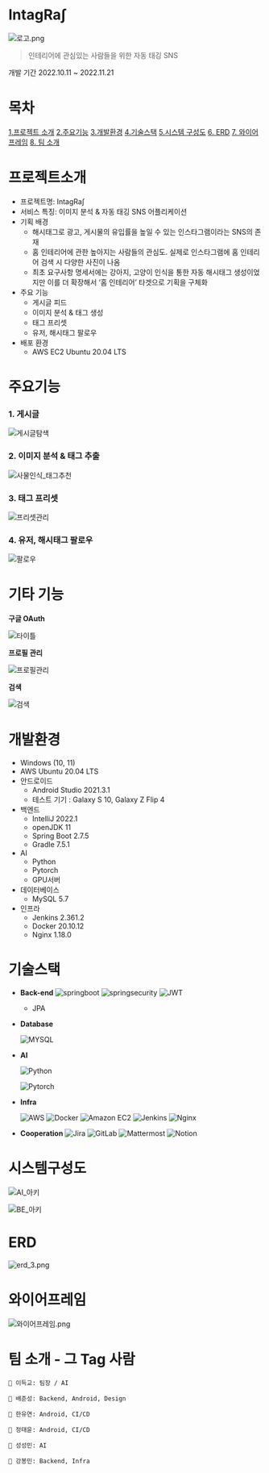 # IntagRa∫

![로고.png](images/로고.png)

> 인테리어에 관심있는 사람들을 위한 자동 태깅 SNS

개발 기간 2022.10.11 ~ 2022.11.21

# 목차

[1.프로젝트 소개](#프로젝트소개)
[2.주요기능](#주요기능)
[3.개발환경](#개발환경)
[4.기술스택](#기술스택)
[5.시스템 구성도](#시스템구성도)
[6. ERD](#ERD)
[7. 와이어프레임](#와이어프레임)
[8. 팀 소개](#팀소개)

# 프로젝트소개

-   프로젝트명: IntagRa∫
-   서비스 특징: 이미지 분석 & 자동 태깅 SNS 어플리케이션
-   기획 배경
    -   해시태그로 광고, 게시물의 유입률을 높일 수 있는 인스타그램이라는 SNS의 존재
    -   홈 인테리어에 관한 높아지는 사람들의 관심도. 실제로 인스타그램에 홈 인테리어 검색 시 다양한 사진이 나옴
    -   최초 요구사항 명세서에는 강아지, 고양이 인식을 통한 자동 해시태그 생성이었지만 이를 더 확장해서 ‘홈 인테리어’ 타겟으로 기획을 구체화
-   주요 기능
    -   게시글 피드
    -   이미지 분석 & 태그 생성
    -   태그 프리셋
    -   유저, 해시태그 팔로우
-   배포 환경
    -   AWS EC2 Ubuntu 20.04 LTS

# 주요기능

### 1. 게시글

![게시글탐색](images/demo/게시글탐색.gif)

### 2. 이미지 분석 & 태그 추출

![사물인식_태그추천](images/demo/사물인식_태그추천.gif)

### 3. 태그 프리셋

![프리셋관리](images/demo/프리셋관리.gif)

### 4. 유저, 해시태그 팔로우

![팔로우](images/demo/팔로우.gif)

# 기타 기능

**구글 OAuth**

![타이틀](images/demo/타이틀.gif)

**프로필 관리**

![프로필관리](images/demo/프로필관리.gif)

**검색**

![검색](images/demo/검색.gif)

###

# 개발환경

-   Windows (10, 11)
-   AWS Ubuntu 20.04 LTS
-   안드로이드
    -   Android Studio 2021.3.1
    -   테스트 기기 : Galaxy S 10, Galaxy Z Flip 4
-   백엔드
    -   IntelliJ 2022.1
    -   openJDK 11
    -   Spring Boot 2.7.5
    -   Gradle 7.5.1
-   AI
    -   Python
    -   Pytorch
    -   GPU서버
-   데이터베이스
    -   MySQL 5.7
-   인프라
    -   Jenkins 2.361.2
    -   Docker 20.10.12
    -   Nginx 1.18.0

# 기술스택

-   **Back-end**
    ![springboot](https://img.shields.io/badge/SpringBoot-6DB33F?style=for-the-badge&logo=spring-boot&logoColor=white)
    ![springsecurity](https://img.shields.io/badge/SpringSecurity-6DB33F?logo=SpringSecurity&logoColor=FFFFFF&style=for-the-badge)
    ![JWT](https://img.shields.io/badge/JWT-000000?style=for-the-badge&logo=JsonWebTokens&logoColor=white)
    -   JPA
-   **Database**

    ![MYSQL](https://img.shields.io/badge/mysql-4479A1?style=for-the-badge&logo=mysql&logoColor=white)

-   **AI**

    ![Python](https://img.shields.io/badge/Python-3776AB?style=for-the-badge&logo=Python&logoColor=white)

    ![Pytorch](https://img.shields.io/badge/Pytorch-EE4C2C?style=for-the-badge&logo=Pytorch&logoColor=white)

-   **Infra**

    ![AWS](https://img.shields.io/badge/AWS-FF9900?style=for-the-badge&logo=amazon-aws&logoColor=white)
    ![Docker](https://img.shields.io/badge/Docker-2496ED?style=for-the-badge&logo=docker&logoColor=white)
    ![Amazon EC2](https://img.shields.io/badge/Amazon%20EC2-FF9900?style=for-the-badge&logo=AmazonEC2&logoColor=white)
    ![Jenkins](https://img.shields.io/badge/Jenkins-D24939?logo=Jenkins&logoColor=FFFFFF&style=for-the-badge)
    ![Nginx](https://img.shields.io/badge/Nginx-009639?logo=Nginx&logoColor=000000&style=for-the-badge)

-   **Cooperation**
    ![Jira](https://img.shields.io/badge/Jira-0052CC?style=for-the-badge&logo=JiraSoftware&logoColor=white)
    ![GitLab](https://img.shields.io/badge/GitLab-FEEEEE?style=for-the-badge&logo=GitLab&logoColor=FC6D26)
    ![Mattermost](https://img.shields.io/badge/Mattermost-0058CC?logo=Mattermost&logoColor=FFFFFF&style=for-the-badge)
    ![Notion](https://img.shields.io/badge/Notion-000000?logo=Notion&logoColor=FFFFFF&style=for-the-badge)

# 시스템구성도

![AI_아키](images/아키_AI.png)

![BE_아키](images/아키_BE.png)

# ERD

![erd_3.png](images/intagral_ddl_v0_4.png)

# 와이어프레임

![와이어프레임.png](images/와이어프레임.png)

# 팀 소개 - **그 Tag 사람**

```
👦 이득교: 팀장 / AI

🧑 배준성: Backend, Android, Design

🧔 한유연: Android, CI/CD

🧑 정태윤: Android, CI/CD

🧒 성성민: AI

🧒 강봉민: Backend, Infra
```
